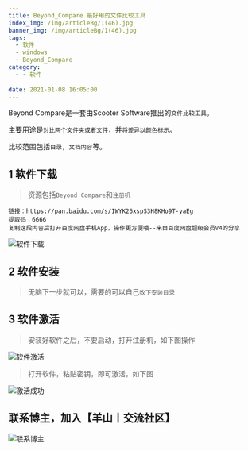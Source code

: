 ```yaml
---
title: Beyond_Compare 最好用的文件比较工具
index_img: /img/articleBg/1(46).jpg
banner_img: /img/articleBg/1(46).jpg
tags:
  - 软件
  - windows
  - Beyond_Compare
category:
  - - 软件
 
date: 2021-01-08 16:05:00
---
```


Beyond Compare是一套由Scooter Software推出的`文件比较工具`。

主要用途是`对比两个文件夹或者文件`，并`将差异以颜色标示`。

比较范围包括`目录`，`文档内容`等。

<!-- more -->

## 1 软件下载

> 资源包括`Beyond Compare`和`注册机`

```
链接：https://pan.baidu.com/s/1WYK26xspS3H8KHo9T-yaEg
提取码：6666
复制这段内容后打开百度网盘手机App，操作更方便哦--来自百度网盘超级会员V4的分享
```

![软件下载](/img/articleContent/Beyond_Compare/1.png)

## 2 软件安装

> 无脑下一步就可以，需要的可以自己`改下安装目录`

## 3 软件激活

> 安装好软件之后，不要启动，打开注册机，如下图操作

![软件激活](/img/articleContent/Beyond_Compare/2.png)

> 打开软件，粘贴密钥，即可激活，如下图

![激活成功](/img/articleContent/Beyond_Compare/3.png)

## 联系博主，加入【羊山丨交流社区】
![联系博主](/img/icon/wechatFindMe.png)